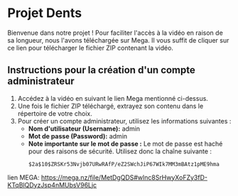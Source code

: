 # Projet Dents

Bienvenue dans notre projet ! Pour faciliter l'accès à la vidéo en raison de sa longueur, nous l'avons téléchargée sur Mega. Il vous suffit de cliquer sur ce lien pour télécharger le fichier ZIP contenant la vidéo.

## Instructions pour la création d'un compte administrateur

1. Accédez à la vidéo en suivant le lien Mega mentionné ci-dessus.
2. Une fois le fichier ZIP téléchargé, extrayez son contenu dans le répertoire de votre choix.
3. Pour créer un compte administrateur, utilisez les informations suivantes :
    - **Nom d'utilisateur (Username):** admin
    - **Mot de passe (Password):** admin
    - **Note importante sur le mot de passe :** Le mot de passe est haché pour des raisons de sécurité. Utilisez donc la chaîne suivante :
      ```
      $2a$10$ZRSKr53Nvjb07URwRAfP/eZ2SWchJiP67WIk7MM3mBAtz1pME9hma
      ```
lien MEGA: https://mega.nz/file/MetDgQDS#wlnc8SrHwyXoFZy3fD-KTqBlQDyzJsp4nMUbsV96Ljc


